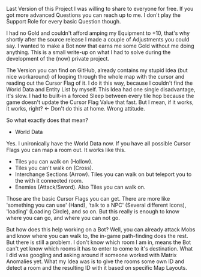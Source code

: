 Last Version of this Project I was willing to share to everyone for free. If you got more advanced Questions you can reach up to me. I don't play the Support Role for every basic Question though.

I had no Gold and couldn't afford amping my Equipment to +10, that's why shortly after the source release I made a couple of Adjustments you could say. I wanted to make a Bot now that earns me some Gold without me doing anything. This is a small write-up on what I had to solve during the development of the (now) private project.

The Version you can find on GitHub, already contains my stupid idea (but nice workaround) of looping through the whole map with the cursor and reading out the Cursor Flag of it. I do it this way, because I couldn't find the World Data and Entity List by myself. This Idea had one single disadvantage, it's slow. I had to built-in a forced Sleep between every tile hop because the game doesn't update the Cursor Flag Value that fast. But I mean, if it works, it works, right? <- Don't do this at home. Wrong attitude.

So what exactly does that mean?
- World Data

Yes. I unironically have the World Data now. If you have all possible Cursor Flags you can map a room out. It works like this.
- Tiles you can walk on (Hollow).
- Tiles you can't walk on (Cross).
- Interchange Sections (Arrow). Tiles you can walk on but teleport you to the with it connected room.
- Enemies (Attack/Sword). Also Tiles you can walk on.

Those are the basic Cursor Flags you can get. There are more like 'something you can use' (Hand), 'talk to a NPC' (Several different Icons), 'loading' (Loading Circle), and so on. But this really is enough to know where you can go, and where you can not go.

But how does this help working on a Bot? Well, you can already attack Mobs and know where you can walk to, the in-game path-finding does the rest. But there is still a problem. I don't know which room I am in, means the Bot can't yet know which rooms it has to enter to come to it's destination. What I did was googling and asking around if someone worked with Matrix Anomalies yet. What my Idea was is to give the rooms some own ID and detect a room and the resulting ID with it based on specific Map Layouts.

